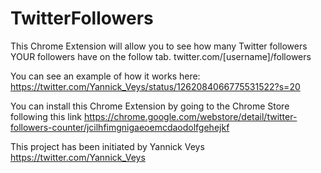# TwitterFollowers

This Chrome Extension will allow you to see how many Twitter followers YOUR followers have on the follow tab. twitter.com/[username]/followers

You can see an example of how it works here: https://twitter.com/Yannick_Veys/status/1262084066775531522?s=20

You can install this Chrome Extension by going to the Chrome Store following this link https://chrome.google.com/webstore/detail/twitter-followers-counter/jcilhfimgnigaeoemcdaodolfgehejkf

This project has been initiated by Yannick Veys https://twitter.com/Yannick_Veys

